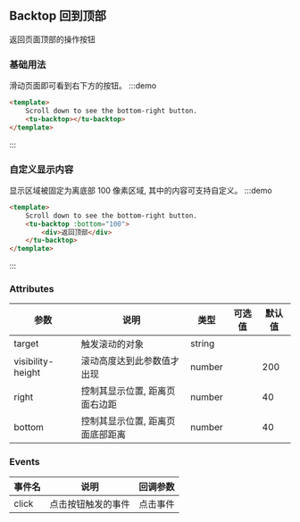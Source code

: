 ## Backtop 回到顶部

返回页面顶部的操作按钮

### 基础用法

滑动页面即可看到右下方的按钮。
:::demo

```html
<template>
	Scroll down to see the bottom-right button.
	<tu-backtop></tu-backtop>
</template>
```

:::

### 自定义显示内容

显示区域被固定为离底部 100 像素区域, 其中的内容可支持自定义。
:::demo

```html
<template>
	Scroll down to see the bottom-right button.
	<tu-backtop :bottom="100">
		<div>返回顶部</div>
	</tu-backtop>
</template>
```

:::

### Attributes

| 参数              | 说明                             | 类型   | 可选值 | 默认值 |
| ----------------- | -------------------------------- | ------ | ------ | ------ |
| target            | 触发滚动的对象                   | string |        |        |
| visibility-height | 滚动高度达到此参数值才出现       | number |        | 200    |
| right             | 控制其显示位置, 距离页面右边距   | number |        | 40     |
| bottom            | 控制其显示位置, 距离页面底部距离 | number |        | 40     |

### Events

| 事件名 | 说明               | 回调参数 |
| ------ | ------------------ | -------- |
| click  | 点击按钮触发的事件 | 点击事件 |
